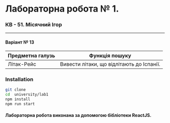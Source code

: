 # Лабораторна робота № 1.
### КВ - 51. Місячний Ігор

-----
#### Варіант № 13
| Предметна галузь   | Функція пошуку  |
|---|---|
|  Літак-Рейс  |Вивести літаки, що відлітають до Іспанії.   |

### Installation
```sh
git clone
cd  university/lab1
npm install
npm run start
```

#### Лабораторна робота виконана за допомогою бібліотеки ReactJS. 